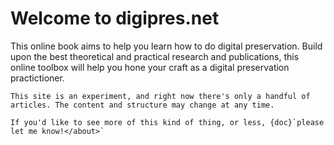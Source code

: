 # Welcome to digipres.net

This online book aims to help you learn how to do digital preservation. Build upon the best theoretical and practical research and publications, this online toolbox will help you hone your craft as a digital preservation practictioner.

```{warning}
This site is an experiment, and right now there's only a handful of articles. The content and structure may change at any time.

If you'd like to see more of this kind of thing, or less, {doc}`please let me know!</about>`
```



